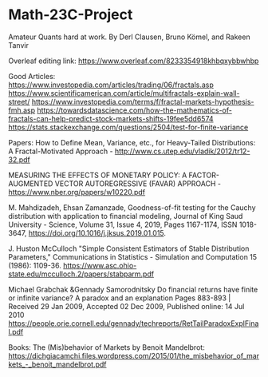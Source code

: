 # Math-23C-Project
Amateur Quants hard at work. By Derl Clausen, Bruno Kömel, and Rakeen Tanvir


Overleaf editing link: https://www.overleaf.com/8233354918khbqxybbwhbp

Good Articles:
https://www.investopedia.com/articles/trading/06/fractals.asp
https://www.scientificamerican.com/article/multifractals-explain-wall-street/
https://www.investopedia.com/terms/f/fractal-markets-hypothesis-fmh.asp
https://towardsdatascience.com/how-the-mathematics-of-fractals-can-help-predict-stock-markets-shifts-19fee5dd6574
https://stats.stackexchange.com/questions/2504/test-for-finite-variance


Papers:
How to Define Mean, Variance, etc., for
Heavy-Tailed Distributions: A Fractal-Motivated
Approach - http://www.cs.utep.edu/vladik/2012/tr12-32.pdf

MEASURING THE EFFECTS OF MONETARY POLICY:
A FACTOR-AUGMENTED VECTOR
AUTOREGRESSIVE (FAVAR) APPROACH - https://www.nber.org/papers/w10220.pdf

M. Mahdizadeh, Ehsan Zamanzade,
Goodness-of-fit testing for the Cauchy distribution with application to financial modeling,
Journal of King Saud University - Science,
Volume 31, Issue 4,
2019,
Pages 1167-1174,
ISSN 1018-3647,
https://doi.org/10.1016/j.jksus.2019.01.015.

J. Huston McCulloch
"Simple Consistent Estimators of Stable Distribution Parameters," Communications in Statistics - Simulation and Computation 15 (1986): 1109-36.
https://www.asc.ohio-state.edu/mcculloch.2/papers/stabparm.pdf

Michael Grabchak &Gennady Samorodnitsky
Do financial returns have finite or infinite variance? A paradox and an explanation
Pages 883-893 | Received 29 Jan 2009, Accepted 02 Dec 2009, Published online: 14 Jul 2010
https://people.orie.cornell.edu/gennady/techreports/RetTailParadoxExplFinal.pdf

Books:
The (Mis)behavior of Markets by Benoit Mandelbrot:
https://dichgiacamchi.files.wordpress.com/2015/01/the_misbehavior_of_markets_-_benoit_mandelbrot.pdf
